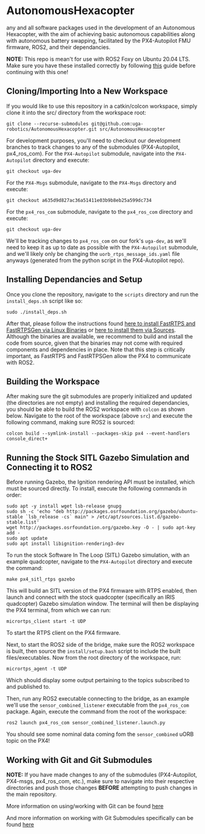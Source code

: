 # AutonomousHexacopter
any and all software packages used in the development of an Autonomous Hexacopter, with the aim of achieving basic autonomous capabilities along with autonomous battery swapping, facilitated by the PX4-Autopilot FMU firmware, ROS2, and their dependancies.

**NOTE:** This repo is mean't for use with ROS2 Foxy on Ubuntu 20.04 LTS. Make sure you have these installed correctly by following [this](https://github.com/uga-robotics/ROS2-training/blob/master/instructions/introduction.md) guide before continuing with this one!

## Cloning/Importing Into a New Workspace
If you would like to use this repository in a catkin/colcon workspace, simply clone it into the src/ directory from the workspace root:
```
git clone --recurse-submodules git@github.com:uga-robotics/AutonomousHexacopter.git src/AutonomousHexacopter
```

For development purposes, you'll need to checkout our development branches to track changes to any of the submodules (PX4-Autopilot, px4_ros_com). For the `PX4-Autopilot` submodule, navigate into the `PX4-Autopilot` directory and execute:
```
git checkout uga-dev
```

For the `PX4-Msgs` submodule, navigate to the `PX4-Msgs` directory and execute:
```
git checkout a635d9d827ac36a51411e03b9b8eb25a599dc734
```

For the `px4_ros_com` submodule, navigate to the `px4_ros_com` directory and execute:
```
git checkout uga-dev
```

We'll  be tracking changes to `px4_ros_com` on our fork's `uga-dev`, as we'll need to keep it as up to date as possible with the `PX4-Autopilot` submodule, and we'll likely only be changing the `uorb_rtps_message_ids.yaml` file anyways (generated from the python script in the PX4-Autopilot repo).

## Installing Dependancies and Setup
Once you clone the repository, navigate to the `scripts` directory and run the `install_deps.sh` script like so:
```
sudo ./install_deps.sh
```
After that, please follow the instructions found [here to install FastRTPS and FastRTPSGen via Linux Binaries](https://fast-dds.docs.eprosima.com/en/latest/installation/binaries/binaries_linux.html) or [here to install them via Sources](https://fast-dds.docs.eprosima.com/en/latest/installation/binaries/binaries_linux.html). Although the binaries are available, we recommend to build and install the code from source, given that the binaries may not come with required components and dependencies in place. Note that this step is critically important, as FastRTPS and FastRTPSGen allow the PX4 to communicate with ROS2.

## Building the Workspace
After making sure the git submodules are properly initialized and updated (the directories are not empty) and installing the required dependancies, you should be able to build the ROS2 workspace with `colcon` as shown below. Navigate to the root of the workspace (above `src`) and execute the following command, making sure ROS2 is sourced:
```
colcon build --symlink-install --packages-skip px4 --event-handlers console_direct+
```

## Running the Stock SITL Gazebo Simulation and Connecting it to ROS2
Before running Gazebo, the Ignition rendering API must be installed, which must be sourced directly. To install, execute the following commands in order:
```
sudo apt -y install wget lsb-release gnupg
sudo sh -c 'echo "deb http://packages.osrfoundation.org/gazebo/ubuntu-stable `lsb_release -cs` main" > /etc/apt/sources.list.d/gazebo-stable.list'
wget http://packages.osrfoundation.org/gazebo.key -O - | sudo apt-key add -
sudo apt update
sudo apt install libignition-rendering3-dev
```
To run the stock Software In The Loop (SITL) Gazebo simulation, with an example quadcopter, navigate to the `PX4-Autopilot` directory and execute the command:
```
make px4_sitl_rtps gazebo
```
This will build an SITL version of the PX4 firmware with RTPS enabled, then launch and connect with the stock quadcopter (specifically an IRIS quadcopter) Gazebo simulation window. The terminal will then be displaying the PX4 terminal, from which we can run:
```
micrortps_client start -t UDP
```
To start the RTPS client on the PX4 firmware.

Next, to start the ROS2 side of the bridge, make sure the ROS2 workspace is built, then source the `install/setup.bash` script to include the built files/executables. Now from the root directory of the workspace, run:
```
micrortps_agent -t UDP
```
Which should display some output pertaining to the topics subscribed to and published to.

Then, run any ROS2 executable connecting to the bridge, as an example we'll use the `sensor_combined_listener` executable from the `px4_ros_com` package. Again, execute the command from the root of the workspace:
```
ros2 launch px4_ros_com sensor_combined_listener.launch.py 
```
You should see some nominal data coming fom the `sensor_combined` uORB topic on the PX4!

## Working with Git and Git Submodules
**NOTE:** If you have made changes to any of the submodules (PX4-Autopilot, PX4-msgs, px4_ros_com, etc.), make sure to navigate into their respective directories and push those changes **BEFORE** attempting to push changes in the main repository.

More information on using/working with Git can be found [here](https://git-scm.com/book/en/v2/Getting-Started-About-Version-Control)

And more information on working with Git Submodules specifically can be found [here](https://git-scm.com/book/en/v2/Git-Tools-Submodules)
